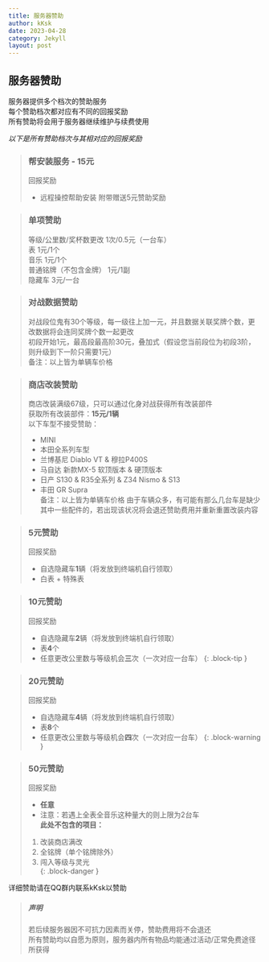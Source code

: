 ```yaml
---
title: 服务器赞助
author: kKsk
date: 2023-04-28
category: Jekyll
layout: post
---
```


## 服务器赞助

服务器提供多个档次的赞助服务  
每个赞助档次都对应有不同的回报奖励  
所有赞助将会用于服务器继续维护与续费使用

*以下是所有赞助档次与其相对应的回报奖励*

> ### 帮安装服务 - 15元
> 
> 回报奖励  
> - 远程操控帮助安装
> 附带赠送5元赞助奖励

> ### 单项赞助
> 
> 等级/公里数/奖杯数更改 1次/0.5元（一台车）  
> 表 1元/1个  
> 音乐 1元/1个  
> 普通铭牌（不包含金牌） 1元/1副  
> 隐藏车 3元/一台

> ### 对战数据赞助
> 
> 对战段位鬼有30个等级，每一级往上加一元，并且数据关联奖牌个数，更改数据将会连同奖牌个数一起更改    
> 初段开始1元，最高段最高阶30元，叠加式（假设您当前段位为初段3阶，则升级到下一阶只需要1元）  
> 备注：以上皆为单辆车价格  

> ### 商店改装赞助
> 
> 商店改装满级67级，只可以通过化身对战获得所有改装部件  
> 获取所有改装部件：**15元/1辆**  
> 以下车型不接受赞助：  
> - MINI  
> - 本田全系列车型  
> - 兰博基尼 Diablo VT & 穆拉P400S  
> - 马自达 新款MX-5 软顶版本 & 硬顶版本
> - 日产 S130 & R35全系列 & Z34 Nismo & S13
> - 丰田 GR Supra  
> 备注：以上皆为单辆车价格
> 由于车辆众多，有可能有那么几台车是缺少其中一些配件的，若出现该状况将会退还赞助费用并重新重置改装内容

> ### 5元赞助
> 
> 回报奖励  
> - 自选隐藏车**1**辆（将发放到终端机自行领取）
> - 白表 + 特殊表

> ### 10元赞助
> 
> 回报奖励  
> - 自选隐藏车**2**辆（将发放到终端机自行领取）
> - 表**4**个
> - 任意更改公里数与等级机会**三**次（一次对应一台车）
{: .block-tip }

> ### 20元赞助
> 
> 回报奖励  
> - 自选隐藏车**4**辆（将发放到终端机自行领取）
> - 表**8**个
> - 任意更改公里数与等级机会**四**次（一次对应一台车）
{: .block-warning }

> ### 50元赞助
> 
> 回报奖励  
> - **任意**  
> - 注意：若遇上全表全音乐这种量大的则上限为2台车  
> **此处不包含的项目：**  
> 1. 改装商店满改  
> 2. 全铭牌（单个铭牌除外）  
> 3. 闯入等级与灵光  
{: .block-danger }

详细赞助请在QQ群内联系kKsk以赞助

> ##### 声明
> 
> 若后续服务器因不可抗力因素而关停，赞助费用将不会退还  
> 所有赞助均以自愿为原则，服务器内所有物品均能通过活动/正常免费途径所获得
